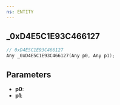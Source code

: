 ```yaml
---
ns: ENTITY
---
```

## _0xD4E5C1E93C466127

```c
// 0xD4E5C1E93C466127
Any _0xD4E5C1E93C466127(Any p0, Any p1);
```

## Parameters
* **p0**:
* **p1**:
